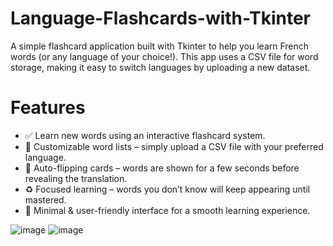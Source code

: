 # Language-Flashcards-with-Tkinter
A simple flashcard application built with Tkinter to help you learn French words (or any language of your choice!). This app uses a CSV file for word storage, making it easy to switch languages by uploading a new dataset.

# Features
- ✅ Learn new words using an interactive flashcard system.
- 📂 Customizable word lists – simply upload a CSV file with your preferred language.
- 🔄 Auto-flipping cards – words are shown for a few seconds before revealing the translation.
- ♻️ Focused learning – words you don’t know will keep appearing until mastered.
- 🎨 Minimal & user-friendly interface for a smooth learning experience.

![image](https://github.com/user-attachments/assets/4656361b-a2d4-4b21-a5d8-a3f012694405)
![image](https://github.com/user-attachments/assets/f6c40854-da0d-4883-810d-4d82981e072f)




